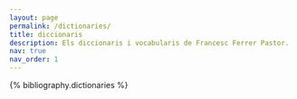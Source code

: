 ```yaml
---
layout: page
permalink: /dictionaries/
title: diccionaris
description: Els diccionaris i vocabularis de Francesc Ferrer Pastor.
nav: true
nav_order: 1
---
```


<div class="publications">

{% bibliography.dictionaries %}

</div>